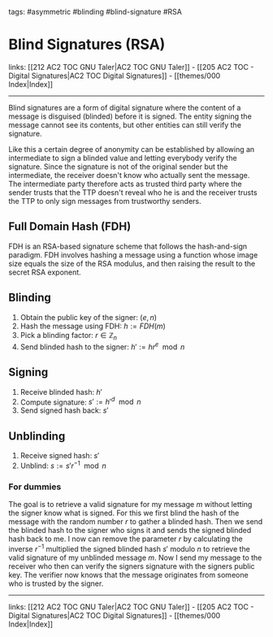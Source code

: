 tags: #asymmetric #blinding #blind-signature #RSA

# Blind Signatures (RSA)

links: [[212 AC2 TOC GNU Taler|AC2 TOC GNU Taler]] - [[205 AC2 TOC - Digital Signatures|AC2 TOC Digital Signatures]] - [[themes/000 Index|Index]]

---

Blind signatures are a form of digital signature where the content of a message is disguised (blinded) before it is signed. The entity signing the message cannot see its contents, but other entities can still verify the signature.

Like this a certain degree of anonymity can be established by allowing an intermediate to sign a blinded value and letting everybody verify the signature. Since the signature is not of the original sender but the intermediate, the receiver doesn't know who actually sent the message. The intermediate party therefore acts as trusted third party where the sender trusts that the TTP doesn't reveal who he is and the receiver trusts the TTP to only sign messages from trustworthy senders. 

## Full Domain Hash (FDH)

FDH is an RSA-based signature scheme that follows the hash-and-sign paradigm. FDH involves hashing a message using a function whose image size equals the size of the RSA modulus, and then raising the result to the secret RSA exponent.

## Blinding

1. Obtain the public key of the signer: $(e, n)$
2. Hash the message using FDH: $h := FDH(m)$
3. Pick a blinding factor: $r \in \mathbb{Z}_n$
4. Send blinded hash to the signer: $h' := hr^e \mod n$

## Signing

1. Receive blinded hash: $h'$
2. Compute signature: $s' := h'^d \mod n$
3. Send signed hash back: $s'$

## Unblinding

1. Receive signed hash: $s'$
2. Unblind: $s := s'r^{-1} \mod n$

### For dummies

The goal is to retrieve a valid signature for my message $m$ without letting the signer know what is signed. For this we first blind the hash of the message with the random number $r$ to gather a blinded hash. Then we send the blinded hash to the signer who signs it and sends the signed blinded hash back to me. I now can remove the parameter $r$ by calculating the inverse $r^{-1}$ multiplied the signed blinded hash $s'$ modulo $n$ to retrieve the valid signature of my unblinded message $m$. Now I send my message to the receiver who then can verify the signers signature with the signers public key. The verifier now knows that the message originates from someone who is trusted by the signer.

---
links: [[212 AC2 TOC GNU Taler|AC2 TOC GNU Taler]] - [[205 AC2 TOC - Digital Signatures|AC2 TOC Digital Signatures]] - [[themes/000 Index|Index]]